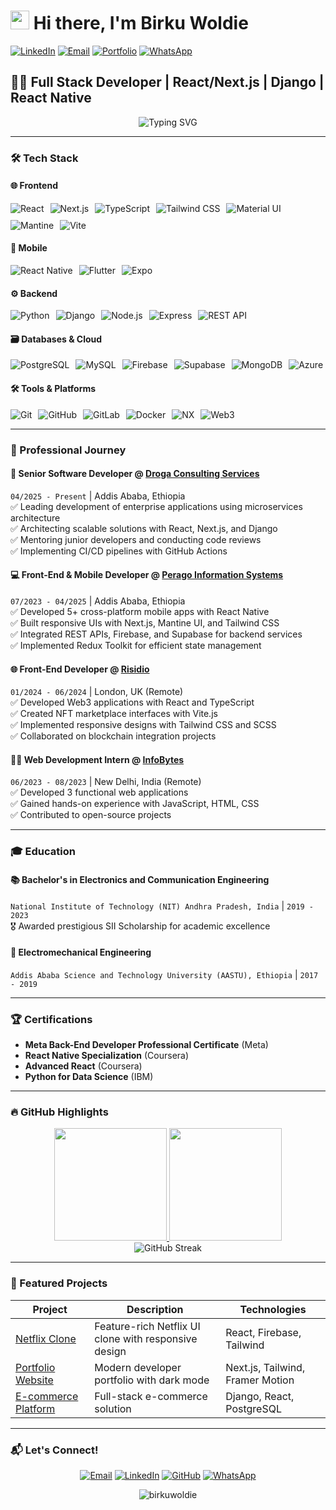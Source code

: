 # <img src="https://raw.githubusercontent.com/MartinHeinz/MartinHeinz/master/wave.gif" width="30px"> Hi there, I'm Birku Woldie 

[![LinkedIn](https://img.shields.io/badge/-LinkedIn-0077B5?style=for-the-badge&logo=linkedin&logoColor=white)](https://www.linkedin.com/in/birku-woldie/)
[![Email](https://img.shields.io/badge/-Email-D14836?style=for-the-badge&logo=gmail&logoColor=white)](mailto:birkuwoldie98@gmail.com)
[![Portfolio](https://img.shields.io/badge/-Portfolio-4E4E4E?style=for-the-badge&logo=google-chrome&logoColor=white)](https://birku98.vercel.app)
[![WhatsApp](https://img.shields.io/badge/-WhatsApp-25D366?style=for-the-badge&logo=whatsapp&logoColor=white)](https://wa.me/251965879898)

## 👨‍💻 Full Stack Developer | React/Next.js | Django | React Native

<p align="center">
  <img src="https://readme-typing-svg.herokuapp.com?font=Fira+Code&pause=1000&color=38BDF7&width=435&lines=Building+scalable+web+and+mobile+apps;Passionate+about+clean+code;Open+source+enthusiast" alt="Typing SVG" />
</p>

---

### 🛠️ Tech Stack

#### 🌐 Frontend
<div style="display: flex; flex-wrap: wrap; gap: 10px;">
  <img src="https://img.shields.io/badge/React-20232A?style=for-the-badge&logo=react&logoColor=61DAFB" alt="React">
  <img src="https://img.shields.io/badge/Next.js-000000?style=for-the-badge&logo=nextdotjs&logoColor=white" alt="Next.js">
  <img src="https://img.shields.io/badge/TypeScript-007ACC?style=for-the-badge&logo=typescript&logoColor=white" alt="TypeScript">
  <img src="https://img.shields.io/badge/Tailwind_CSS-38B2AC?style=for-the-badge&logo=tailwind-css&logoColor=white" alt="Tailwind CSS">
  <img src="https://img.shields.io/badge/Material--UI-0081CB?style=for-the-badge&logo=material-ui&logoColor=white" alt="Material UI">
  <img src="https://img.shields.io/badge/Mantine-1C7ED6?style=for-the-badge&logo=mantine&logoColor=white" alt="Mantine">
  <img src="https://img.shields.io/badge/Vite-B73BFE?style=for-the-badge&logo=vite&logoColor=FFD62E" alt="Vite">
</div>

#### 📱 Mobile
<div style="display: flex; flex-wrap: wrap; gap: 10px;">
  <img src="https://img.shields.io/badge/React_Native-20232A?style=for-the-badge&logo=react&logoColor=61DAFB" alt="React Native">
  <img src="https://img.shields.io/badge/Flutter-02569B?style=for-the-badge&logo=flutter&logoColor=white" alt="Flutter">
  <img src="https://img.shields.io/badge/Expo-000020?style=for-the-badge&logo=expo&logoColor=white" alt="Expo">
</div>

#### ⚙️ Backend
<div style="display: flex; flex-wrap: wrap; gap: 10px;">
  <img src="https://img.shields.io/badge/Python-3776AB?style=for-the-badge&logo=python&logoColor=white" alt="Python">
  <img src="https://img.shields.io/badge/Django-092E20?style=for-the-badge&logo=django&logoColor=white" alt="Django">
  <img src="https://img.shields.io/badge/Node.js-339933?style=for-the-badge&logo=nodedotjs&logoColor=white" alt="Node.js">
  <img src="https://img.shields.io/badge/Express.js-000000?style=for-the-badge&logo=express&logoColor=white" alt="Express">
  <img src="https://img.shields.io/badge/REST_API-FF6C37?style=for-the-badge&logo=rest&logoColor=white" alt="REST API">
</div>

#### 🗃️ Databases & Cloud
<div style="display: flex; flex-wrap: wrap; gap: 10px;">
  <img src="https://img.shields.io/badge/PostgreSQL-316192?style=for-the-badge&logo=postgresql&logoColor=white" alt="PostgreSQL">
  <img src="https://img.shields.io/badge/MySQL-4479A1?style=for-the-badge&logo=mysql&logoColor=white" alt="MySQL">
  <img src="https://img.shields.io/badge/Firebase-FFCA28?style=for-the-badge&logo=firebase&logoColor=black" alt="Firebase">
  <img src="https://img.shields.io/badge/Supabase-3ECF8E?style=for-the-badge&logo=supabase&logoColor=white" alt="Supabase">
  <img src="https://img.shields.io/badge/MongoDB-47A248?style=for-the-badge&logo=mongodb&logoColor=white" alt="MongoDB">
  <img src="https://img.shields.io/badge/Azure-0078D4?style=for-the-badge&logo=microsoft-azure&logoColor=white" alt="Azure">
</div>

#### 🛠️ Tools & Platforms
<div style="display: flex; flex-wrap: wrap; gap: 10px;">
  <img src="https://img.shields.io/badge/Git-F05032?style=for-the-badge&logo=git&logoColor=white" alt="Git">
  <img src="https://img.shields.io/badge/GitHub-100000?style=for-the-badge&logo=github&logoColor=white" alt="GitHub">
  <img src="https://img.shields.io/badge/GitLab-FCA121?style=for-the-badge&logo=gitlab&logoColor=white" alt="GitLab">
  <img src="https://img.shields.io/badge/Docker-2496ED?style=for-the-badge&logo=docker&logoColor=white" alt="Docker">
  <img src="https://img.shields.io/badge/NX-143055?style=for-the-badge&logo=nx&logoColor=white" alt="NX">
  <img src="https://img.shields.io/badge/Web3-F16822?style=for-the-badge&logo=web3.js&logoColor=white" alt="Web3">
</div>

---

### 💼 Professional Journey

#### 🚀 **Senior Software Developer** @ [Droga Consulting Services](https://www.droga.com)
`04/2025 - Present` | Addis Ababa, Ethiopia  
✅ Leading development of enterprise applications using microservices architecture  
✅ Architecting scalable solutions with React, Next.js, and Django  
✅ Mentoring junior developers and conducting code reviews  
✅ Implementing CI/CD pipelines with GitHub Actions  

#### 💻 **Front-End & Mobile Developer** @ [Perago Information Systems](https://www.peragois.com)
`07/2023 - 04/2025` | Addis Ababa, Ethiopia  
✅ Developed 5+ cross-platform mobile apps with React Native  
✅ Built responsive UIs with Next.js, Mantine UI, and Tailwind CSS  
✅ Integrated REST APIs, Firebase, and Supabase for backend services  
✅ Implemented Redux Toolkit for efficient state management  

#### 🌐 **Front-End Developer** @ [Risidio](https://www.risidio.com)
`01/2024 - 06/2024` | London, UK (Remote)  
✅ Developed Web3 applications with React and TypeScript  
✅ Created NFT marketplace interfaces with Vite.js  
✅ Implemented responsive designs with Tailwind CSS and SCSS  
✅ Collaborated on blockchain integration projects  

#### 👨‍🎓 **Web Development Intern** @ [InfoBytes](https://www.infobytes.co.in)
`06/2023 - 08/2023` | New Delhi, India (Remote)  
✅ Developed 3 functional web applications  
✅ Gained hands-on experience with JavaScript, HTML, CSS  
✅ Contributed to open-source projects  

---

### 🎓 Education

#### 📚 **Bachelor's in Electronics and Communication Engineering**
`National Institute of Technology (NIT) Andhra Pradesh, India` | `2019 - 2023`  
🎖️ Awarded prestigious SII Scholarship for academic excellence  

#### 🏫 **Electromechanical Engineering**
`Addis Ababa Science and Technology University (AASTU), Ethiopia` | `2017 - 2019`  

---

### 🏆 Certifications
- **Meta Back-End Developer Professional Certificate** (Meta)
- **React Native Specialization** (Coursera)
- **Advanced React** (Coursera)
- **Python for Data Science** (IBM)

---

### 🔥 GitHub Highlights

<div align="center">
  <a href="https://github.com/birkuwoldie">
    <img height="180em" src="https://github-readme-stats.vercel.app/api?username=birkuwoldie&show_icons=true&theme=radical&include_all_commits=true&count_private=true"/>
    <img height="180em" src="https://github-readme-stats.vercel.app/api/top-langs/?username=birkuwoldie&layout=compact&langs_count=8&theme=radical"/>
  </a>
</div>

<div align="center">
  <img src="https://github-readme-streak-stats.herokuapp.com/?user=birkuwoldie&theme=radical" alt="GitHub Streak">
</div>

---

### 🚀 Featured Projects

| Project | Description | Technologies |
|---------|-------------|--------------|
| [Netflix Clone](https://github.com/birkuwoldie/netflix) | Feature-rich Netflix UI clone with responsive design | React, Firebase, Tailwind |
| [Portfolio Website](https://github.com/birkuwoldie/portfolio) | Modern developer portfolio with dark mode | Next.js, Tailwind, Framer Motion |
| [E-commerce Platform](https://github.com/birkuwoldie/ecommerce) | Full-stack e-commerce solution | Django, React, PostgreSQL |

---

### 📬 Let's Connect!

<p align="center">
  <a href="mailto:birkuwoldie98@gmail.com"><img src="https://img.icons8.com/color/48/000000/gmail.png" alt="Email"/></a>
  <a href="https://www.linkedin.com/in/birku-woldie/"><img src="https://img.icons8.com/color/48/000000/linkedin.png" alt="LinkedIn"/></a>
  <a href="https://github.com/birkuwoldie"><img src="https://img.icons8.com/color/48/000000/github--v1.png" alt="GitHub"/></a>
  <a href="https://wa.me/251965879898"><img src="https://img.icons8.com/color/48/000000/whatsapp.png" alt="WhatsApp"/></a>
</p>

<p align="center">
  <img src="https://komarev.com/ghpvc/?username=birkuwoldie&label=Profile%20views&color=0e75b6&style=flat" alt="birkuwoldie" /> 
</p>
